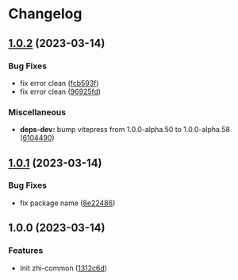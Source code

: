 # Changelog

## [1.0.2](https://github.com/terwer/zhi-common/compare/v1.0.1...v1.0.2) (2023-03-14)


### Bug Fixes

* fix error clean ([fcb593f](https://github.com/terwer/zhi-common/commit/fcb593fed219fdcddd5056dc822c30e76f1388f3))
* fix error clean ([96925fd](https://github.com/terwer/zhi-common/commit/96925fdc154db210613ec1ba050f24a21fe87c11))


### Miscellaneous

* **deps-dev:** bump vitepress from 1.0.0-alpha.50 to 1.0.0-alpha.58 ([6104490](https://github.com/terwer/zhi-common/commit/6104490cc3661a1dfc56dc1aaaa8bcdf2b098194))

## [1.0.1](https://github.com/terwer/zhi-common/compare/v1.0.0...v1.0.1) (2023-03-14)


### Bug Fixes

* fix package name ([8e22486](https://github.com/terwer/zhi-common/commit/8e22486ff088e2ad5ba64362afaa69a9c80aaff8))

## 1.0.0 (2023-03-14)


### Features

* Init zhi-common ([1312c6d](https://github.com/terwer/zhi-common/commit/1312c6d4bf4d78d25aced2baa9f0cbb46076e563))
